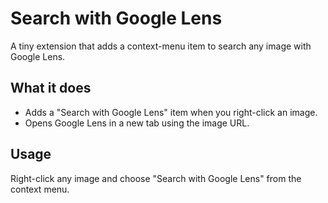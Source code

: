 # Search with Google Lens

A tiny extension that adds a context-menu item to search any image with Google Lens.

## What it does

- Adds a "Search with Google Lens" item when you right-click an image.
- Opens Google Lens in a new tab using the image URL.

## Usage

Right-click any image and choose "Search with Google Lens" from the context menu.
